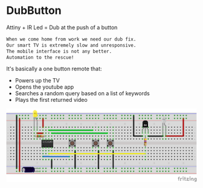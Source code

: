 # DubButton

Attiny + IR Led = Dub at the push of a button

```
When we come home from work we need our dub fix.
Our smart TV is extremely slow and unresponsive.
The mobile interface is not any better.
Automation to the rescue!
```

It's basically a one button remote that:

- Powers up the TV
- Opens the youtube app
- Searches a random query based on a list of keywords
- Plays the first returned video

![Breadboard Circuit](circuit/circuit.png)

